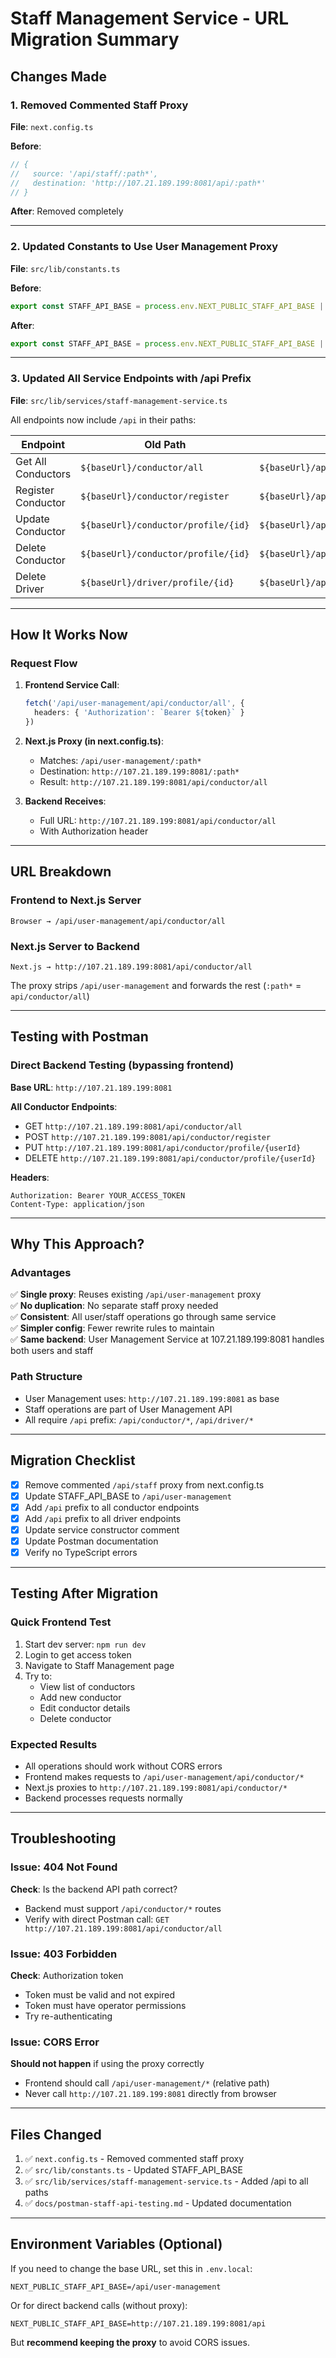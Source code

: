 # Staff Management Service - URL Migration Summary

## Changes Made

### 1. Removed Commented Staff Proxy
**File**: `next.config.ts`

**Before**:
```typescript
// {
//   source: '/api/staff/:path*',
//   destination: 'http://107.21.189.199:8081/api/:path*'
// }
```

**After**: Removed completely

---

### 2. Updated Constants to Use User Management Proxy
**File**: `src/lib/constants.ts`

**Before**:
```typescript
export const STAFF_API_BASE = process.env.NEXT_PUBLIC_STAFF_API_BASE || '/api/staff';
```

**After**:
```typescript
export const STAFF_API_BASE = process.env.NEXT_PUBLIC_STAFF_API_BASE || '/api/user-management';
```

---

### 3. Updated All Service Endpoints with /api Prefix
**File**: `src/lib/services/staff-management-service.ts`

All endpoints now include `/api` in their paths:

| Endpoint | Old Path | New Path |
|----------|----------|----------|
| Get All Conductors | `${baseUrl}/conductor/all` | `${baseUrl}/api/conductor/all` |
| Register Conductor | `${baseUrl}/conductor/register` | `${baseUrl}/api/conductor/register` |
| Update Conductor | `${baseUrl}/conductor/profile/{id}` | `${baseUrl}/api/conductor/profile/{id}` |
| Delete Conductor | `${baseUrl}/conductor/profile/{id}` | `${baseUrl}/api/conductor/profile/{id}` |
| Delete Driver | `${baseUrl}/driver/profile/{id}` | `${baseUrl}/api/driver/profile/{id}` |

---

## How It Works Now

### Request Flow

1. **Frontend Service Call**:
   ```typescript
   fetch('/api/user-management/api/conductor/all', {
     headers: { 'Authorization': `Bearer ${token}` }
   })
   ```

2. **Next.js Proxy (in next.config.ts)**:
   - Matches: `/api/user-management/:path*`
   - Destination: `http://107.21.189.199:8081/:path*`
   - Result: `http://107.21.189.199:8081/api/conductor/all`

3. **Backend Receives**:
   - Full URL: `http://107.21.189.199:8081/api/conductor/all`
   - With Authorization header

---

## URL Breakdown

### Frontend to Next.js Server
```
Browser → /api/user-management/api/conductor/all
```

### Next.js Server to Backend
```
Next.js → http://107.21.189.199:8081/api/conductor/all
```

The proxy strips `/api/user-management` and forwards the rest (`:path*` = `api/conductor/all`)

---

## Testing with Postman

### Direct Backend Testing (bypassing frontend)

**Base URL**: `http://107.21.189.199:8081`

**All Conductor Endpoints**:
- GET `http://107.21.189.199:8081/api/conductor/all`
- POST `http://107.21.189.199:8081/api/conductor/register`
- PUT `http://107.21.189.199:8081/api/conductor/profile/{userId}`
- DELETE `http://107.21.189.199:8081/api/conductor/profile/{userId}`

**Headers**:
```
Authorization: Bearer YOUR_ACCESS_TOKEN
Content-Type: application/json
```

---

## Why This Approach?

### Advantages
✅ **Single proxy**: Reuses existing `/api/user-management` proxy  
✅ **No duplication**: No separate staff proxy needed  
✅ **Consistent**: All user/staff operations go through same service  
✅ **Simpler config**: Fewer rewrite rules to maintain  
✅ **Same backend**: User Management Service at 107.21.189.199:8081 handles both users and staff

### Path Structure
- User Management uses: `http://107.21.189.199:8081` as base
- Staff operations are part of User Management API
- All require `/api` prefix: `/api/conductor/*`, `/api/driver/*`

---

## Migration Checklist

- [x] Remove commented `/api/staff` proxy from next.config.ts
- [x] Update STAFF_API_BASE to `/api/user-management`
- [x] Add `/api` prefix to all conductor endpoints
- [x] Add `/api` prefix to all driver endpoints
- [x] Update service constructor comment
- [x] Update Postman documentation
- [x] Verify no TypeScript errors

---

## Testing After Migration

### Quick Frontend Test
1. Start dev server: `npm run dev`
2. Login to get access token
3. Navigate to Staff Management page
4. Try to:
   - View list of conductors
   - Add new conductor
   - Edit conductor details
   - Delete conductor

### Expected Results
- All operations should work without CORS errors
- Frontend makes requests to `/api/user-management/api/conductor/*`
- Next.js proxies to `http://107.21.189.199:8081/api/conductor/*`
- Backend processes requests normally

---

## Troubleshooting

### Issue: 404 Not Found
**Check**: Is the backend API path correct?
- Backend must support `/api/conductor/*` routes
- Verify with direct Postman call: `GET http://107.21.189.199:8081/api/conductor/all`

### Issue: 403 Forbidden
**Check**: Authorization token
- Token must be valid and not expired
- Token must have operator permissions
- Try re-authenticating

### Issue: CORS Error
**Should not happen** if using the proxy correctly
- Frontend should call `/api/user-management/*` (relative path)
- Never call `http://107.21.189.199:8081` directly from browser

---

## Files Changed

1. ✅ `next.config.ts` - Removed commented staff proxy
2. ✅ `src/lib/constants.ts` - Updated STAFF_API_BASE
3. ✅ `src/lib/services/staff-management-service.ts` - Added /api to all paths
4. ✅ `docs/postman-staff-api-testing.md` - Updated documentation

---

## Environment Variables (Optional)

If you need to change the base URL, set this in `.env.local`:

```env
NEXT_PUBLIC_STAFF_API_BASE=/api/user-management
```

Or for direct backend calls (without proxy):
```env
NEXT_PUBLIC_STAFF_API_BASE=http://107.21.189.199:8081/api
```

But **recommend keeping the proxy** to avoid CORS issues.
